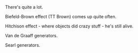 There's quite a lot.

Biefeld-Brown effect (TT Brown) comes up quite often.

Hitchison effect - where objects did crazy stuff - he's still alive.

Van de Graaff generators.

Searl generators.